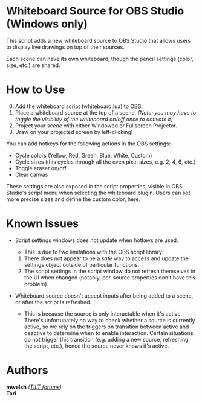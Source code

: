 # Whiteboard Source for OBS Studio (Windows only)
This script adds a new whiteboard source to OBS Studio that allows users to display live drawings on top of their sources.

Each scene can have its own whiteboard, though the pencil settings (color, size, etc.) are shared.

# How to Use
0. Add the whiteboard script (whiteboard.lua) to OBS.
1. Place a whiteboard source at the top of a scene. *(Note: you may have to toggle the visibility of the whiteboard on/off once to activate it)*
2. Project your *scene* with either Windowed or Fullscreen Projector.
3. Draw on your projected screen by left-clicking!

You can add hotkeys for the following actions in the OBS settings:
- Cycle colors (Yellow, Red, Green, Blue, White, Custom)
- Cycle sizes (this cycles through all the even pixel sizes, e.g. 2, 4, 6, etc.)
- Toggle eraser on/off
- Clear canvas

These settings are also exposed in the script properties, visible in OBS Studio's script menu when selecting the whiteboard plugin. Users can set more precise sizes and define the custom color, here.

# Known Issues
- Script settings windows does not update when hotkeys are used.
  * This is due to two limitations with the OBS script library:
   1) There does not appear to be a *safe* way to access and update the settings object outside of particular functions. 
   2) The script settings in the script window do not refresh themselves in the UI when changed (notably, per-source properties don't have this problem).
   
- Whiteboard source doesn't accept inputs after being added to a scene, or after the script is refreshed.
  * This is because the source is only interactable when it's active. There's unfortunately no way to check whether a source is currently active, so we rely on the triggers on transition between active and deactive to determine when to enable interaction. Certain situations do not trigger this transition (e.g. adding a new source, refreshing the script, etc.), hence the source never knows it's active.


# Authors
**mwelsh** *([TILT forums](http://tiltforums.com/u/mwelsh))*  
**Tari**

